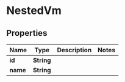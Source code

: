 

# NestedVm


## Properties

Name | Type | Description | Notes
------------ | ------------- | ------------- | -------------
**id** | **String** |  | 
**name** | **String** |  | 



